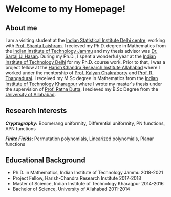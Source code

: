 # Welcome to my Homepage!

## About me
I am a visiting student at the [Indian Statistical Institute Delhi centre](https://www.isid.ac.in/), working with [Prof. Shanta Laishram](https://www.isid.ac.in/~shanta/about.html). I recieved my Ph.D. degree in Mathematics from the [Indian Institute of Technology Jammu](https://www.iitjammu.ac.in/) and my thesis advisor was [Dr. Sartaj Ul Hasan](https://sites.google.com/site/sartajulhasan/). During my Ph.D., I spent a wonderful year at the [Indian Institute of Technology Delhi](https://home.iitd.ac.in/) for my Ph.D. course work. Prior to that, I was a project fellow at the [Harish Chandra Research Institute Allahabad](http://www.hri.res.in/) where I worked under the mentorship of [Prof. Kalyan Chakraborty](http://www.hri.res.in/~kalyan/) and [Prof. R. Thangadurai](http://www.hri.res.in/~thanga/). I received my M.Sc degree in Mathematics from the [Indian Institute of Technology Kharagpur](http://www.iitkgp.ac.in/) where I wrote my master's thesis under the supervision of [Prof. Ratna Dutta](http://www.facweb.iitkgp.ac.in/~ratna/). I recieved my B.Sc Degree from the [University of Allahabad](https://www.allduniv.ac.in/).

## Research Interests

**_Cryptography_:** Boomerang uniformity, Differential uniformity, PN functions, APN functions

**_Finite Fields_:** Permutation polynomials, Linearized polynomials, Planar functions

## Educational Background

- Ph.D. in Mathematics, Indian Institute of Technology Jammu 2018-2021
- Project Fellow, Harish-Chandra Research Institute 2017-2018
- Master of Science, Indian Institute of Technology Kharagpur 2014-2016
- Bachelor of Science, University of Allahabad 2011-2014
